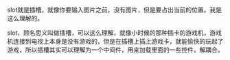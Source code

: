 # <slot></slot>
slot就是插槽，就像你要输入图片之前，没有图片，但是要占出当前的位置。我是这么理解的。

slot，顾名思义叫做插槽，可以这么理解，就像小时候的那种插卡的游戏机，游戏机连接到电视上本身是没有游戏的，但是在插槽上插上游戏卡，就能愉快的玩起了游戏，所以插槽其实可以理解为一个中间件，用来加载里面的一些控件，解耦合。
